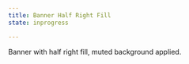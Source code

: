 ```yaml
---
title: Banner Half Right Fill 
state: inprogress

---
```

Banner with half right fill, muted background applied.
